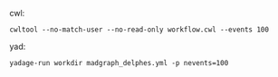 
cwl: 

    cwltool --no-match-user --no-read-only workflow.cwl --events 100

yad:

    yadage-run workdir madgraph_delphes.yml -p nevents=100
